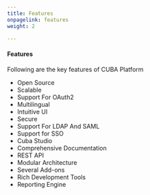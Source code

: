 ```yaml
---
title: Features
onpagelink: features
weight: 2

---
```


#### **Features**

Following are the key features of CUBA Platform

- Open Source
- Scalable
- Support For OAuth2
- Multilingual
- Intuitive UI
- Secure
- Support For LDAP And SAML
- Support for SSO
- Cuba Studio
- Comprehensive Documentation
- REST API
- Modular Architecture
- Several Add-ons
- Rich Development Tools
- Reporting Engine
 
